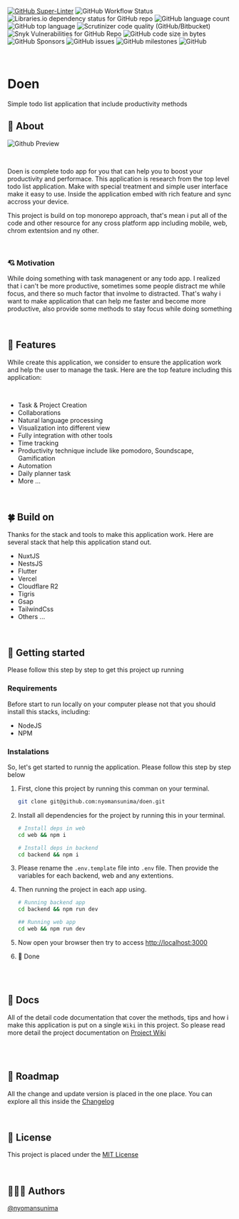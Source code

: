 <!-- All badge shields -->

[![GitHub Super-Linter](https://github.com/nyomansunima/doen/actions/workflows/linter/badge.svg)](https://github.com/marketplace/actions/super-linter)
![GitHub Workflow Status](https://img.shields.io/github/actions/workflow/status/nyomansunima/doen/build)
![Libraries.io dependency status for GitHub repo](https://img.shields.io/librariesio/github/nyomansunima/doen)
![GitHub language count](https://img.shields.io/github/languages/count/nyomansunima/doen)
![GitHub top language](https://img.shields.io/github/languages/top/nyomansunima/doen)
![Scrutinizer code quality (GitHub/Bitbucket)](https://img.shields.io/scrutinizer/quality/g/nyomansunima/doen/main)
![Snyk Vulnerabilities for GitHub Repo](https://img.shields.io/snyk/vulnerabilities/github/nyomansunima/doen)
![GitHub code size in bytes](https://img.shields.io/github/languages/code-size/nyomansunima/doen)
![GitHub Sponsors](https://img.shields.io/github/sponsors/nyomansunima)
![GitHub issues](https://img.shields.io/github/issues/nyomansunima/doen)
![GitHub milestones](https://img.shields.io/github/milestones/open/nyomansunima/doen)
![GitHub](https://img.shields.io/github/license/nyomansunima/doen)

<br/>

# Doen

Simple todo list application that include productivity methods

## 👏 About

![Github Preview](https://user-images.githubusercontent.com/54091887/234733366-1d0d6768-cdec-4676-ab76-7e1f7a3fc55f.png)

<br/>

Doen is complete todo app for you that can help you to boost your productivity and performace. This application is research from the top level todo list application. Make with special treatment and simple user interface make it easy to use. Inside the application embed with rich feature and sync accross your device.

This project is build on top monorepo approach, that's mean i put all of the code and other resource for any cross platform app including mobile, web, chrom extentsion and ny other.

<br/>

### 💘 Motivation

While doing something with task managenent or any todo app. I realized that i can't be more productive, sometimes some people distract me while focus, and there so much factor that involme to distracted. That's wahy i want to make application that can help me faster and become more productive, also provide some methods to stay focus while doing something

<br/>

## 🎉 Features

While create this application, we consider to ensure the application work and help the user to manage the task. Here are the top feature including this application:

<br/>

- Task & Project Creation
- Collaborations
- Natural language processing
- Visualization into different view
- Fully integration with other tools
- Time tracking
- Productivity technique include like pomodoro, Soundscape, Gamification
- Automation
- Daily planner task
- More ...

<br/>

## 🍀 Build on

Thanks for the stack and tools to make this application work. Here are several stack that help this application stand out.

- NuxtJS
- NestsJS
- Flutter
- Vercel
- Cloudflare R2
- Tigris
- Gsap
- TailwindCss
- Others ...

<br/>

## 🚀 Getting started

Please follow this step by step to get this project up running

### Requirements

Before start to run locally on your computer please not that you should install this stacks, including:

- NodeJS
- NPM

### Instalations

So, let's get started to runnig the application. Please follow this step by step below

1. First, clone this project by running this comman on your terminal.
   ```bash
   git clone git@github.com:nyomansunima/doen.git
   ```
2. Install all dependencies for the project by running this in your terminal.

   ```bash
   # Install deps in web
   cd web && npm i

   # Install deps in backend
   cd backend && npm i
   ```

3. Please rename the `.env.template` file into `.env` file. Then provide the variables for each backend, web and any extentions.
4. Then running the project in each app using.

   ```bash
   # Running backend app
   cd backend && npm run dev

   ## Running web app
   cd web && npm run dev
   ```

5. Now open your browser then try to access [http://localhost:3000](http://localhost:3000)
6. 🎉 Done

<br/>
<br/>

## 🥦 Docs

All of the detail code documentation that cover the methods, tips and how i make this application is put on a single `Wiki` in this project. So please read more detail the project documentation on [Project Wiki](https://github.com/nyomansunima/doen/wiki)

<br/>
<br/>

## 🎯 Roadmap

All the change and update version is placed in the one place. You can explore all this inside the [Changelog](.CHANGELOG.md)

<br/>

## 🥝 License

This project is placed under the [MIT License](.LICENSE.md)

<br/>

## 🧑🏿‍💻 Authors

[@nyomansunima](https://github.com/nyomansunima)
